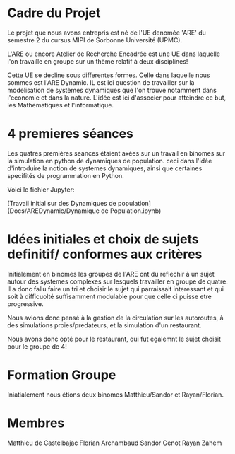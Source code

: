 # Cadre du Projet

Le projet que nous avons entrepris est né de l'UE denomée 'ARE' du semestre 2 du cursus MIPI de Sorbonne Université (UPMC).

L'ARE ou encore Atelier de Recherche Encadrée est une UE dans laquelle l'on travaille en groupe sur un thème relatif à deux disciplines!

Cette UE se decline sous differentes formes. Celle dans laquelle nous sommes est l'ARE Dynamic. IL est ici question de travailler sur la modelisation de systèmes dynamiques que l'on trouve notamment dans l'economie et dans la nature. L'idée est ici d'associer pour atteindre ce but, les Mathematiques et l'informatique.

# 4 premieres séances

Les quatres premières seances étaient axées sur un travail en binomes sur la simulation en python de dynamiques de population. ceci dans l'idée d'introduire la notion de systemes dynamiques, ainsi que certaines specifités de programmation en Python.

Voici le fichier Jupyter:

[Travail initial sur des Dynamiques de population](Docs/AREDynamic/Dynamique de Population.ipynb)

# Idées initiales et choix de sujets definitif/ conformes aux critères

Initialement en binomes les groupes de l'ARE ont du reflechir à un sujet autour des systemes complexes sur lesquels travailler en groupe de quatre. Il a donc fallu faire un tri et choisir le sujet qui parraissait interessant et qui soit à difficuolté suffisamment modulable pour que celle ci puisse etre progressive.

Nous avions donc pensé à la gestion de la circulation sur les autoroutes, à des simulations proies/predateurs, et la simulation d'un restaurant.

Nous avons donc opté pour le restaurant, qui fut egalemnt le sujet choisit pour le groupe de 4!


# Formation Groupe

Iniatialement nous étions deux binomes Matthieu/Sandor et Rayan/Florian.


# Membres

Matthieu de Castelbajac
Florian Archambaud
Sandor Genot
Rayan Zahem

